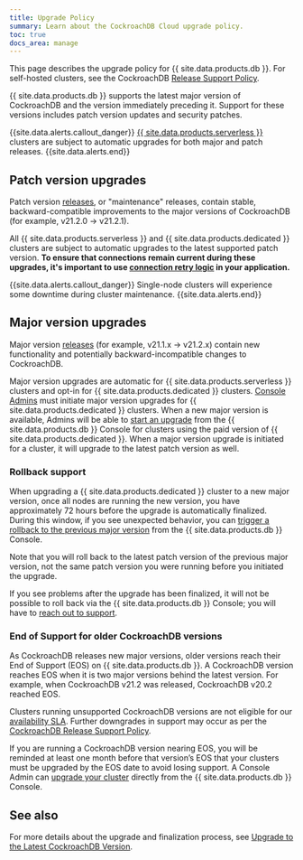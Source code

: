 ```yaml
---
title: Upgrade Policy
summary: Learn about the CockroachDB Cloud upgrade policy.
toc: true
docs_area: manage
---
```


This page describes the upgrade policy for {{ site.data.products.db }}. For self-hosted clusters, see the CockroachDB [Release Support Policy](../releases/release-support-policy.html).

{{ site.data.products.db }} supports the latest major version of CockroachDB and the version immediately preceding it. Support for these versions includes patch version updates and security patches.

{{site.data.alerts.callout_danger}}
[{{ site.data.products.serverless }}](quickstart.html) clusters are subject to automatic upgrades for both major and patch releases.
{{site.data.alerts.end}}

## Patch version upgrades

Patch version [releases](../releases/), or "maintenance" releases, contain stable, backward-compatible improvements to the major versions of CockroachDB (for example, v21.2.0 → v21.2.1).

All {{ site.data.products.serverless }} and {{ site.data.products.dedicated }} clusters are subject to automatic upgrades to the latest supported patch version. **To ensure that connections remain current during these upgrades, it's important to use [connection retry logic](production-checklist.html#keeping-connections-current) in your application.**

{{site.data.alerts.callout_danger}}
Single-node clusters will experience some downtime during cluster maintenance.
{{site.data.alerts.end}}

## Major version upgrades

Major version [releases](../releases/) (for example, v21.1.x → v21.2.x) contain new functionality and potentially backward-incompatible changes to CockroachDB.

Major version upgrades are automatic for {{ site.data.products.serverless }} clusters and opt-in for {{ site.data.products.dedicated }} clusters. [Console Admins](console-access-management.html#console-admin) must initiate major version upgrades for {{ site.data.products.dedicated }} clusters. When a new major version is available, Admins will be able to [start an upgrade](upgrade-to-v21.2.html) from the {{ site.data.products.db }} Console for clusters using the paid version of {{ site.data.products.dedicated }}. When a major version upgrade is initiated for a cluster, it will upgrade to the latest patch version as well.

### Rollback support

When upgrading a {{ site.data.products.dedicated }} cluster to a new major version, once all nodes are running the new version, you have approximately 72 hours before the upgrade is automatically finalized. During this window, if you see unexpected behavior, you can [trigger a rollback to the previous major version](upgrade-to-v21.2.html#roll-back-the-upgrade) from the {{ site.data.products.db }} Console. 

Note that you will roll back to the latest patch version of the previous major version, not the same patch version you were running before you initiated the upgrade.

If you see problems after the upgrade has been finalized, it will not be possible to roll back via the {{ site.data.products.db }} Console; you will have to [reach out to support](https://support.cockroachlabs.com/hc/en-us/requests/new).

### End of Support for older CockroachDB versions

As CockroachDB releases new major versions, older versions reach their End of Support (EOS) on {{ site.data.products.db }}. A CockroachDB version reaches EOS when it is two major versions behind the latest version. For example, when CockroachDB v21.2 was released, CockroachDB v20.2 reached EOS.

Clusters running unsupported CockroachDB versions are not eligible for our [availability SLA](https://www.cockroachlabs.com/cloud-terms-and-conditions/). Further downgrades in support may occur as per the [CockroachDB Release Support Policy](../releases/release-support-policy.html).

If you are running a CockroachDB version nearing EOS, you will be reminded at least one month before that version’s EOS that your clusters must be upgraded by the EOS date to avoid losing support. A Console Admin can [upgrade your cluster](upgrade-to-v21.2.html) directly from the {{ site.data.products.db }} Console.

## See also

For more details about the upgrade and finalization process, see [Upgrade to the Latest CockroachDB Version](upgrade-to-v21.2.html).
